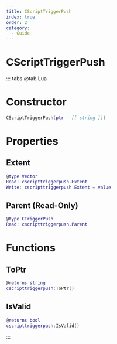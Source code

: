 ```yaml
---
title: CScriptTriggerPush
index: true
order: 2
category:
  - Guide
---
```


# CScriptTriggerPush

::: tabs
@tab Lua
# Constructor
```lua
CScriptTriggerPush(ptr --[[ string ]])
```
# Properties
## Extent 
```lua
@type Vector
Read: cscripttriggerpush.Extent
Write: cscripttriggerpush.Extent = value
```
## Parent (Read-Only)
```lua
@type CTriggerPush
Read: cscripttriggerpush.Parent
```
# Functions
## ToPtr
```lua
@returns string
cscripttriggerpush:ToPtr()
```
## IsValid
```lua
@returns bool
cscripttriggerpush:IsValid()
```

:::